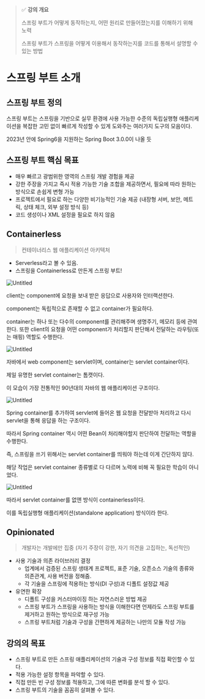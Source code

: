 
> ✅ **강의 개요**
> 
> 스프링 부트가 어떻게 동작하는지, 어떤 원리로 만들어졌는지를 이해하기 위해 노력
> 
> 스프링 부트가 스프링을 어떻게 이용해서 동작하는지를 코드를 통해서 설명할 수 있는 방법

# 스프링 부트 소개

## 스프링 부트 정의

스프링 부트는 스프링을 기반으로 실무 환경에 사용 가능한 수준의 독립실행형 애플리케이션을 복잡한 고민 없이 빠르게 작성할 수 있게 도와주는 여러가지 도구의 모음이다.

2023년 안에 Spring6을 지원하는 Spring Boot 3.0.0이 나올 듯

## 스프링 부트 핵심 목표

- 매우 빠르고 광범위한 영역의 스프링 개발 경험을 제공
- 강한 주장을 가지고 즉시 적용 가능한 기술 조합을 제공하면서, 필요에 따라 원하는 방식으로 손쉽게 변형 가능
- 프로젝트에서 필요로 하는 다양한 비기능적인 기술 제공 (내장형 서버, 보안, 메트릭, 상태 체크, 외부 설정 방식 등)
- 코드 생성이나 XML 설정을 필요로 하지 않음

## Containerless

> 컨테이너리스 웹 애플리케이션 아키텍처

- Serverless라고 볼 수 있음.
- 스프링을 Containerless로 만든게 스프링 부트!

![Untitled](https://github.com/Yapp-Beyond-Spring/Toby-Springboot/assets/77145383/e1393774-1f67-42c7-8bf8-1b860b561e15)

client는 component에 요청을 보내 받은 응답으로 사용자와 인터랙션한다.

component는 독립적으로 존재할 수 없고 container가 필요하다.

container는 하나 또는 다수의 component를 관리해주며 생명주기, 메모리 등에 관여한다. 또한 client의 요청을 어떤 component가 처리할지 판단해서 전달하는 라우팅(또는 매핑) 역할도 수행한다.

![Untitled](https://github.com/Yapp-Beyond-Spring/Toby-Springboot/assets/77145383/397f6c7a-19b6-4a67-a8b0-2cdc73c5a157)

자바에서 web component는 servlet이며, container는 servlet container이다.

제일 유명한 servlet container는 톰캣이다.

이 모습이 가장 전통적인 90년대의 자바의 웹 애플리케이션 구조이다.

![Untitled](https://github.com/Yapp-Beyond-Spring/Toby-Springboot/assets/77145383/846e72d0-7be2-4c85-b406-4f415d96e4e3)

Spring container를 추가하여 servlet에 들어온 웹 요청을 전달받아 처리하고 다시 servlet을 통해 응답을 하는 구조이다.

따라서 Spring container 역시 어떤 Bean이 처리해야할지 판단하여 전달하는 역할을 수행한다.

즉, 스프링을 쓰기 위해서는 servlet container를 띄워야 하는데 이게 간단하지 않다.

해당 작업은 servlet container 종류별로 다 다르며 노력에 비해 꼭 필요한 학습이 아니었다.

![Untitled](https://github.com/Yapp-Beyond-Spring/Toby-Springboot/assets/77145383/46026a66-3e18-4bce-b6f6-64742fc31cc2)

따라서 servlet container를 없앤 방식이 containerless이다.

이를 독립실행형 애플리케이션(standalone application) 방식이라 한다.

## Opinionated

> 개발자는 개발에만 집중 (자기 주장이 강한, 자기 의견을 고집하는, 독선적인)
> 
- 사용 기술과 의존 라이브러리 결정
    - 업계에서 검증된 스프링 생태계 프로젝트, 표준 기술, 오픈소스 기술의 종류와 의존관계, 사용 버전을 정해줌.
    - 각 기술을 스프링에 적용하는 방식(DI 구성)과 디폴트 설정값 제공
- 유연한 확장
    - 디폴트 구성을 커스터마이징 하는 자연스러운 방법 제공
    - 스프링 부트가 스프링을 사용하는 방식을 이해한다면 언제라도 스프링 부트를 제거하고 원하는 방식으로 재구성 가능
    - 스프링 부트처럼 기술과 구성을 간편하게 제공하는 나만의 모듈 작성 가능

## 강의의 목표

- 스프링 부트로 만든 스프링 애플리케이션의 기술과 구성 정보를 직접 확인할 수 있다.
- 적용 가능한 설정 항목을 파악할 수 있다.
- 직접 만든 빈 구성 정보를 적용하고, 그에 따른 변화를 분석 할 수 있다.
- 스프링 부트의 기술을 꼼꼼히 살펴볼 수 있다.